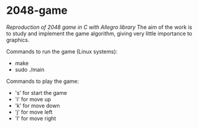 # 2048-game
*Reproduction of 2048 game in C with Allegro library*
The aim of the work is to study and implement the game algorithm, giving very little importance to graphics.


<p>Commands to run the game (Linux systems):<p>

<ul>
<li>make</li>
<li>sudo ./main</li>
</ul>


<p>Commands to play the game:<p>
<ul>
  <li>'s' for start the game</li>
  <li>'i' for move up</li>
  <li>'k' for move down</li>
  <li>'j' for move left</li>
  <li>'l' for move right</li>
</ul>
